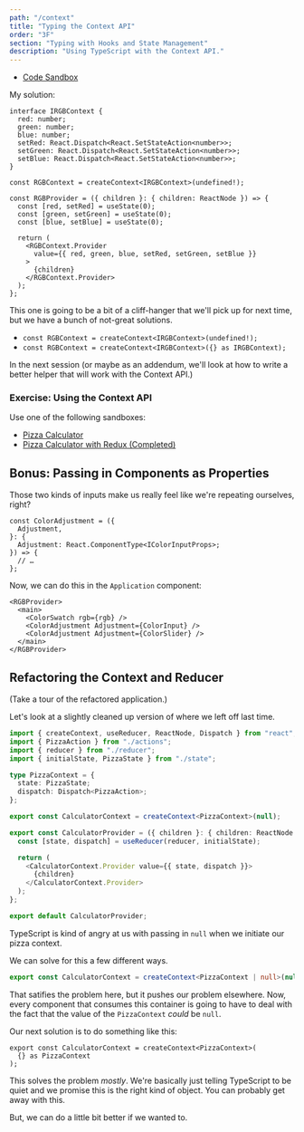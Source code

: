 ```yaml
---
path: "/context"
title: "Typing the Context API"
order: "3F"
section: "Typing with Hooks and State Management"
description: "Using TypeScript with the Context API."
---
```


- [Code Sandbox](https://codesandbox.io/s/red-green-blue-k6frm)

My solution:

```tsx
interface IRGBContext {
  red: number;
  green: number;
  blue: number;
  setRed: React.Dispatch<React.SetStateAction<number>>;
  setGreen: React.Dispatch<React.SetStateAction<number>>;
  setBlue: React.Dispatch<React.SetStateAction<number>>;
}

const RGBContext = createContext<IRGBContext>(undefined!);

const RGBProvider = ({ children }: { children: ReactNode }) => {
  const [red, setRed] = useState(0);
  const [green, setGreen] = useState(0);
  const [blue, setBlue] = useState(0);

  return (
    <RGBContext.Provider
      value={{ red, green, blue, setRed, setGreen, setBlue }}
    >
      {children}
    </RGBContext.Provider>
  );
};
```

This one is going to be a bit of a cliff-hanger that we'll pick up for next time, but we have a bunch of not-great solutions.

- `const RGBContext = createContext<IRGBContext>(undefined!);`
- `const RGBContext = createContext<IRGBContext>({} as IRGBContext);`

In the next session (or maybe as an addendum, we'll look at how to write a better helper that will work with the Context API.)

### Exercise: Using the Context API

Use one of the following sandboxes:

- [Pizza Calculator](https://codesandbox.io/s/pizza-calculator-spyrs)
- [Pizza Calculator with Redux (Completed)](https://codesandbox.io/s/pizza-calculator-redux-completed-n8kip?file=/src/Application.tsx)

## Bonus: Passing in Components as Properties

Those two kinds of inputs make us really feel like we're repeating ourselves, right?

```tsx
const ColorAdjustment = ({
  Adjustment,
}: {
  Adjustment: React.ComponentType<IColorInputProps>;
}) => {
  // …
};
```

Now, we can do this in the `Application` component:

```tsx
<RGBProvider>
  <main>
    <ColorSwatch rgb={rgb} />
    <ColorAdjustment Adjustment={ColorInput} />
    <ColorAdjustment Adjustment={ColorSlider} />
  </main>
</RGBProvider>
```

## Refactoring the Context and Reducer

(Take a tour of the refactored application.)

Let's look at a slightly cleaned up version of where we left off last time.

```ts
import { createContext, useReducer, ReactNode, Dispatch } from "react";
import { PizzaAction } from "./actions";
import { reducer } from "./reducer";
import { initialState, PizzaState } from "./state";

type PizzaContext = {
  state: PizzaState;
  dispatch: Dispatch<PizzaAction>;
};

export const CalculatorContext = createContext<PizzaContext>(null);

export const CalculatorProvider = ({ children }: { children: ReactNode }) => {
  const [state, dispatch] = useReducer(reducer, initialState);

  return (
    <CalculatorContext.Provider value={{ state, dispatch }}>
      {children}
    </CalculatorContext.Provider>
  );
};

export default CalculatorProvider;
```

TypeScript is kind of angry at us with passing in `null` when we initiate our pizza context.

We can solve for this a few different ways.

```ts
export const CalculatorContext = createContext<PizzaContext | null>(null);
```

That satifies the problem here, but it pushes our problem elsewhere. Now, every component that consumes this container is going to have to deal with the fact that the value of the `PizzaContext` _could_ be `null`.

Our next solution is to do something like this:

```tsx
export const CalculatorContext = createContext<PizzaContext>(
  {} as PizzaContext
);
```

This solves the problem _mostly_. We're basically just telling TypeScript to be quiet and we promise this is the right kind of object. You can probably get away with this.

But, we can do a little bit better if we wanted to.
